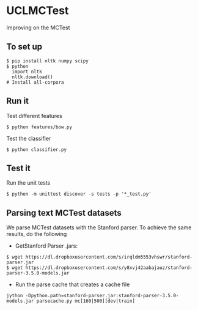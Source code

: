 # UCLMCTest

Improving on the MCTest

## To set up

```
$ pip install nltk numpy scipy
$ python
  import nltk
  nltk.download()
# Install all-corpora
```

## Run it

Test different features
```
$ python features/bow.py
```

Test the classifier
```
$ python classifier.py
```

## Test it

Run the unit tests
```
$ python -m unittest discover -s tests -p '*_test.py'
```

## Parsing text MCTest datasets

We parse MCTest datasets with the Stanford parser.
To achieve the same results, do the following

- GetStanford Parser .jars:
```
$ wget https://dl.dropboxusercontent.com/s/irqldm5553vhswr/stanford-parser.jar
$ wget https://dl.dropboxusercontent.com/s/y8xvj42aabajauz/stanford-parser-3.5.0-models.jar
```
- Run the parse cache that creates a cache file
```
jython -Dpython.path=stanford-parser.jar:stanford-parser-3.5.0-models.jar parsecache.py mc[160|500][dev|train]
```


